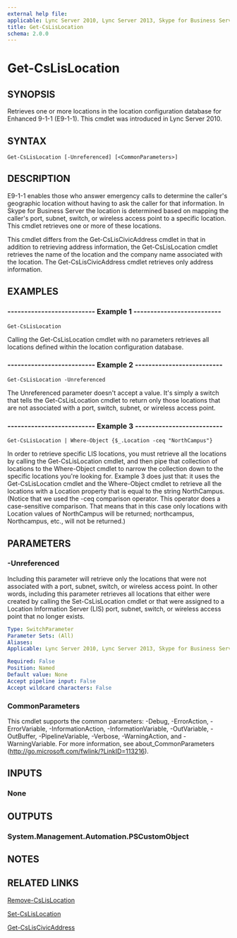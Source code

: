 ```yaml
---
external help file: 
applicable: Lync Server 2010, Lync Server 2013, Skype for Business Server 2015, Skype for Business Server 2019
title: Get-CsLisLocation
schema: 2.0.0
---
```


# Get-CsLisLocation

## SYNOPSIS
Retrieves one or more locations in the location configuration database for Enhanced 9-1-1 (E9-1-1).
This cmdlet was introduced in Lync Server 2010.


## SYNTAX

```
Get-CsLisLocation [-Unreferenced] [<CommonParameters>]
```

## DESCRIPTION
E9-1-1 enables those who answer emergency calls to determine the caller's geographic location without having to ask the caller for that information.
In Skype for Business Server the location is determined based on mapping the caller's port, subnet, switch, or wireless access point to a specific location.
This cmdlet retrieves one or more of these locations.

This cmdlet differs from the Get-CsLisCivicAddress cmdlet in that in addition to retrieving address information, the Get-CsLisLocation cmdlet retrieves the name of the location and the company name associated with the location.
The Get-CsLisCivicAddress cmdlet retrieves only address information.


## EXAMPLES

### -------------------------- Example 1 --------------------------
```
Get-CsLisLocation
```

Calling the Get-CsLisLocation cmdlet with no parameters retrieves all locations defined within the location configuration database.

### -------------------------- Example 2 --------------------------
```
Get-CsLisLocation -Unreferenced
```

The Unreferenced parameter doesn't accept a value.
It's simply a switch that tells the Get-CsLisLocation cmdlet to return only those locations that are not associated with a port, switch, subnet, or wireless access point.

### -------------------------- Example 3 --------------------------
```
Get-CsLisLocation | Where-Object {$_.Location -ceq "NorthCampus"}
```

In order to retrieve specific LIS locations, you must retrieve all the locations by calling the Get-CsLisLocation cmdlet, and then pipe that collection of locations to the Where-Object cmdlet to narrow the collection down to the specific locations you're looking for.
Example 3 does just that: it uses the Get-CsLisLocation cmdlet and the Where-Object cmdlet to retrieve all the locations with a Location property that is equal to the string NorthCampus.
(Notice that we used the -ceq comparison operator.
This operator does a case-sensitive comparison.
That means that in this case only locations with Location values of NorthCampus will be returned; northcampus, Northcampus, etc., will not be returned.)


## PARAMETERS

### -Unreferenced
Including this parameter will retrieve only the locations that were not associated with a port, subnet, switch, or wireless access point.
In other words, including this parameter retrieves all locations that either were created by calling the Set-CsLisLocation cmdlet or that were assigned to a Location Information Server (LIS) port, subnet, switch, or wireless access point that no longer exists.

```yaml
Type: SwitchParameter
Parameter Sets: (All)
Aliases: 
Applicable: Lync Server 2010, Lync Server 2013, Skype for Business Server 2015

Required: False
Position: Named
Default value: None
Accept pipeline input: False
Accept wildcard characters: False
```

### CommonParameters
This cmdlet supports the common parameters: -Debug, -ErrorAction, -ErrorVariable, -InformationAction, -InformationVariable, -OutVariable, -OutBuffer, -PipelineVariable, -Verbose, -WarningAction, and -WarningVariable. For more information, see about_CommonParameters (http://go.microsoft.com/fwlink/?LinkID=113216).


## INPUTS

### None


## OUTPUTS

### System.Management.Automation.PSCustomObject


## NOTES


## RELATED LINKS

[Remove-CsLisLocation](Remove-CsLisLocation.md)

[Set-CsLisLocation](Set-CsLisLocation.md)

[Get-CsLisCivicAddress](Get-CsLisCivicAddress.md)
